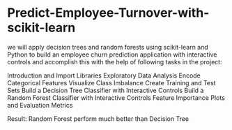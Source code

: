# Predict-Employee-Turnover-with-scikit-learn

we will apply decision trees and random forests using scikit-learn and Python to build an employee churn prediction application with interactive controls and accomplish this with the help of following tasks in the project:

Introduction and Import Libraries
Exploratory Data Analysis
Encode Categorical Features
Visualize Class Imbalance
Create Training and Test Sets
Build a Decision Tree Classifier with Interactive Controls
Build a Random Forest Classifier with Interactive Controls
Feature Importance Plots and Evaluation Metrics

Result:
Random Forest perform much better than Decision Tree
